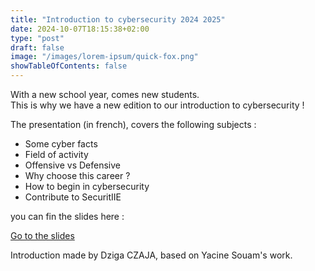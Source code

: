 ```yaml
---
title: "Introduction to cybersecurity 2024 2025"
date: 2024-10-07T18:15:38+02:00
type: "post"
draft: false
image: "/images/lorem-ipsum/quick-fox.png"
showTableOfContents: false
---
```

With a new school year, comes new students.  
This is why we have a new edition to our introduction to cybersecurity !

The presentation (in french), covers the following subjects :

- Some cyber facts
- Field of activity
- Offensive vs Defensive
- Why choose this career ?
- How to begin in cybersecurity
- Contribute to SecuritIIE

you can fin the slides here : 

[Go to the slides](https://drive.google.com/file/d/11eh6KUIcLuf6i69rTh5mUZKgZ7WrJFDN/view?usp=sharing)

Introduction made by Dziga CZAJA, based on Yacine Souam's work.

